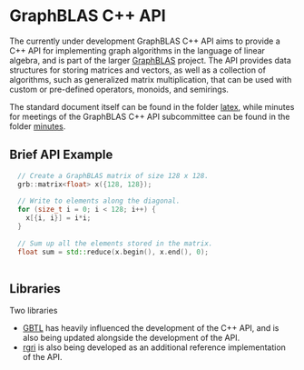 # GraphBLAS C++ API

The currently under development GraphBLAS C++ API aims to provide a C++ API for implementing graph algorithms in the language of linear algebra, and is part of the larger [GraphBLAS](https://graphblas.github.io/) project.  The API provides data structures for storing matrices and vectors, as well as a collection of algorithms, such as generalized matrix multiplication, that can be used with custom or pre-defined operators, monoids, and semirings.

The standard document itself can be found in the folder [latex](https://github.com/GraphBLAS/graphblas-api-cpp/tree/master/latex),
while minutes for meetings of the GraphBLAS C++ API subcommittee can be found in the folder [minutes](https://github.com/GraphBLAS/graphblas-api-cpp/tree/master/minutes).

## Brief API Example
```C++
  // Create a GraphBLAS matrix of size 128 x 128.
  grb::matrix<float> x({128, 128});
  
  // Write to elements along the diagonal.
  for (size_t i = 0; i < 128; i++) {
    x[{i, i}] = i*i;
  }
  
  // Sum up all the elements stored in the matrix.
  float sum = std::reduce(x.begin(), x.end(), 0);
  
```


## Libraries

Two libraries 

* [GBTL](https://github.com/cmu-sei/gbtl) has heavily influenced the development of the C++ API, and is also being updated alongside the development of the API.
* [rgri](https://github.com/BenBrock/rgri) is also being developed as an additional reference implementation of the API.

